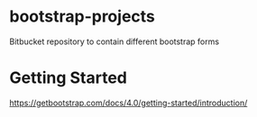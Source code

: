 # bootstrap-projects
Bitbucket repository to contain different bootstrap forms

# Getting Started
https://getbootstrap.com/docs/4.0/getting-started/introduction/


